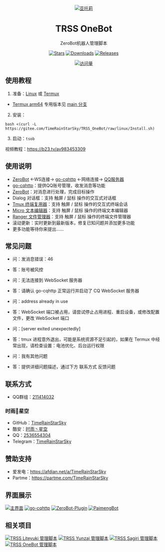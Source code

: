 <div align="center">

[![亚托莉](Picture/亚托莉.png)](https://moegirl.org.cn/亚托莉)

# TRSS OneBot
ZeroBot机器人管理脚本

[![Stars](https://img.shields.io/github/stars/TimeRainStarSky/TRSS_OneBot?color=yellow&label=收藏)](../../stargazers)
[![Downloads](https://img.shields.io/github/downloads/TimeRainStarSky/TRSS_OneBot/total?color=blue&label=下载)](Install.sh)
[![Releases](https://img.shields.io/github/v/release/TimeRainStarSky/TRSS_OneBot?color=green&label=发行版)](../../releases/latest)

[![访问量](https://profile-counter.glitch.me/TimeRainStarSky-TRSS_OneBot/count.svg)](https://github.com/TimeRainStarSky/TRSS_OneBot)

</div>

## 使用教程
1. 准备：[Linux](https://kernel.org) 或 [Termux](https://github.com/termux/termux-app)
- [Termux arm64](https://github.com/termux/termux-app) 专用版本见 [main 分支](../../tree/main)

2. 安装：
```
bash <(curl -L https://gitee.com/TimeRainStarSky/TRSS_OneBot/raw/linux/Install.sh)
```

3. 启动：`tsob`

视频教程：<https://b23.tv/av983453309>

## 使用说明
- [ZeroBot](https://github.com/wdvxdr1123/ZeroBot) <-WS连接-> [go-cqhttp](https://docs.go-cqhttp.org) <-网络连接-> [QQ服务器](https://im.qq.com)
- [go-cqhttp](https://docs.go-cqhttp.org)：提供QQ账号管理，收发消息等功能
- [ZeroBot](https://github.com/wdvxdr1123/ZeroBot)：对消息进行处理，完成目标操作
- Dialog 对话框：支持 触屏 / 鼠标 操作的交互式对话框
- [Tmux 终端复用器](https://github.com/tmux/tmux)：支持 触屏 / 鼠标 操作的交互式终端会话
- [Micro 文本编辑器](https://micro-editor.github.io)：支持 触屏 / 鼠标 操作的终端文本编辑器
- [Ranger 文件管理器](https://ranger.github.io)：支持 触屏 / 鼠标 操作的终端文件管理器
- 滚动更新：实时更新到最新版本，修复已知问题并添加更多功能
- 更多功能等待你来提出……

## 常见问题
- 问：发消息错误：46
- 答：账号被风控

- 问：无法连接到 WebSocket 服务器
- 答：请确认 go-cqhttp 正常运行并启动了 CQ WebSocket 服务器

- 问：address already in use
- 答：WebSocket 端口被占用，请尝试停止占用进程、重启设备，或修改配置文件，更改 WebSocket 端口

- 问：[server exited unexpectedly]
- 答：tmux 进程意外退出，可能是系统资源不足引起的，如果在 Termux 中经常出现，请检查设置：电池优化、后台运行权限

- 问：我有其他问题
- 答：提供详细问题描述，通过下方 联系方式 反馈问题

## 联系方式
- QQ群组：[211414032](https://jq.qq.com/?k=QU1xGLEB)
### 时雨🌌星空
- GitHub：[TimeRainStarSky](https://github.com/TimeRainStarSky)
- 酷安：[时雨丶星空](http://www.coolapk.com/u/2650948)
- QQ：[2536554304](https://qm.qq.com/cgi-bin/qm/qr?k=x8LtlP8vwZs7qLwmsbCsyLoAHy7Et1Pj)
- Telegram：[TimeRainStarSky](https://t.me/TimeRainStarSky)

## 赞助支持
- 爱发电：<https://afdian.net/a/TimeRainStarSky>
- Partme：<https://partme.com/TimeRainStarSky>

## 界面展示
[![主界面](Picture/Main.png)](https://github.com/TimeRainStarSky/TRSS_OneBot)
[![go-cqhttp](Picture/go-cqhttp.png)](https://docs.go-cqhttp.org)
[![ZeroBot-Plugin](Picture/ZeroBot-Plugin.png)](https://github.com/FloatTech/ZeroBot-Plugin)
[![PaimengBot](Picture/PaimengBot.png)](https://richeyjang.github.io/PaimengBot)

## 相关项目
[![TRSS Liteyuki 管理脚本](https://github-readme-stats.vercel.app/api/pin/?username=TimeRainStarSky&repo=TRSS_Liteyuki&show_owner=true)](../../../TRSS_Liteyuki)
[![TRSS Yunzai 管理脚本](https://github-readme-stats.vercel.app/api/pin/?username=TimeRainStarSky&repo=TRSS_Yunzai&show_owner=true)](../../../TRSS_Yunzai)
[![TRSS Sagiri 管理脚本](https://github-readme-stats.vercel.app/api/pin/?username=TimeRainStarSky&repo=TRSS_Sagiri&show_owner=true)](../../../TRSS_Sagiri)
[![TRSS OneBot 管理脚本](https://github-readme-stats.vercel.app/api/pin/?username=TimeRainStarSky&repo=TRSS_OneBot&show_owner=true)](../../../TRSS_OneBot)